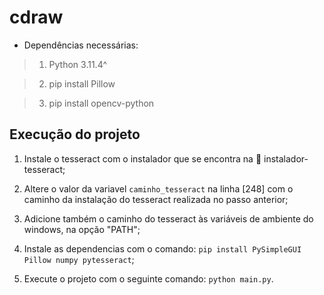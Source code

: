 # cdraw

- Dependências necessárias:

> 1. Python 3.11.4^

> 2. pip install Pillow

> 3. pip install opencv-python

## Execução do projeto

1. Instale o tesseract com o instalador que se encontra na :file_folder: instalador-tesseract;

2. Altere o valor da variavel `caminho_tesseract` na linha [248] com o caminho da instalação do tesseract realizada no passo anterior;

3. Adicione também o caminho do tesseract às variáveis de ambiente do windows, na opção "PATH";

4. Instale as dependencias com o comando: `pip install PySimpleGUI Pillow numpy pytesseract`;

5. Execute o projeto com o seguinte comando: `python main.py`.
